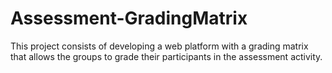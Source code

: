 # Assessment-GradingMatrix
This project consists of developing a web platform with a grading matrix that allows the groups to grade their participants in the assessment activity.

